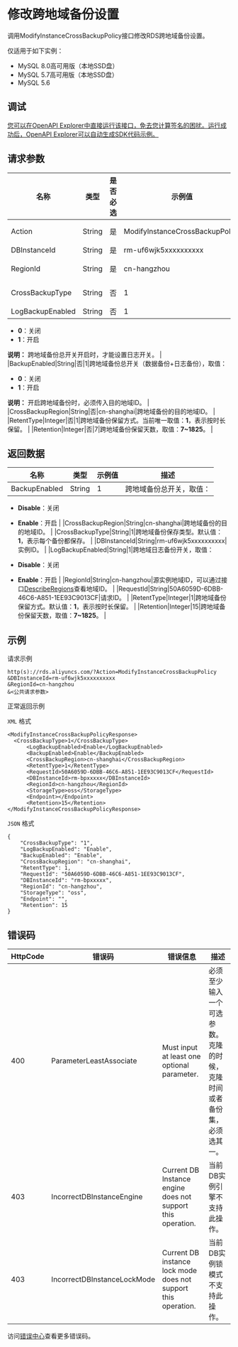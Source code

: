 # 修改跨地域备份设置

调用ModifyInstanceCrossBackupPolicy接口修改RDS跨地域备份设置。

仅适用于如下实例：

-   MySQL 8.0高可用版（本地SSD盘）
-   MySQL 5.7高可用版（本地SSD盘）
-   MySQL 5.6

## 调试

[您可以在OpenAPI Explorer中直接运行该接口，免去您计算签名的困扰。运行成功后，OpenAPI Explorer可以自动生成SDK代码示例。](https://api.aliyun.com/#product=Rds&api=ModifyInstanceCrossBackupPolicy&type=RPC&version=2014-08-15)

## 请求参数

|名称|类型|是否必选|示例值|描述|
|--|--|----|---|--|
|Action|String|是|ModifyInstanceCrossBackupPolicy|系统规定参数，取值：**ModifyInstanceCrossBackupPolicy**。 |
|DBInstanceId|String|是|rm-uf6wjk5xxxxxxxxxx|实例ID。 |
|RegionId|String|是|cn-hangzhou|源实例地域ID，可以通过接口[DescribeRegions](~~26243~~)查看地域ID。 |
|CrossBackupType|String|否|1|跨地域备份保存类型。当前唯一取值：**1**，表示每个备份都保存。 |
|LogBackupEnabled|String|否|1|跨地域日志备份开关，取值：

 -   **0**：关闭
-   **1**：开启

 **说明：** 跨地域备份总开关开启时，才能设置日志开关。 |
|BackupEnabled|String|否|1|跨地域备份总开关（数据备份+日志备份），取值：

 -   **0**：关闭
-   **1**：开启

 **说明：** 开启跨地域备份时，必须传入目的地域ID。 |
|CrossBackupRegion|String|否|cn-shanghai|跨地域备份的目的地域ID。 |
|RetentType|Integer|否|1|跨地域备份保留方式。当前唯一取值：**1**，表示按时长保留。 |
|Retention|Integer|否|7|跨地域备份保留天数，取值：**7~1825**。 |

## 返回数据

|名称|类型|示例值|描述|
|--|--|---|--|
|BackupEnabled|String|1|跨地域备份总开关，取值：

 -   **Disable**：关闭
-   **Enable**：开启 |
|CrossBackupRegion|String|cn-shanghai|跨地域备份的目的地域ID。 |
|CrossBackupType|String|1|跨地域备份保存类型。默认值：**1**，表示每个备份都保存。 |
|DBInstanceId|String|rm-uf6wjk5xxxxxxxxxx|实例ID。 |
|LogBackupEnabled|String|1|跨地域日志备份开关，取值：

 -   **Disable**：关闭
-   **Enable**：开启 |
|RegionId|String|cn-hangzhou|源实例地域ID，可以通过接口[DescribeRegions](~~26243~~)查看地域ID。 |
|RequestId|String|50A6059D-6DBB-46C6-A851-1EE93C9013CF|请求ID。 |
|RetentType|Integer|1|跨地域备份保留方式。默认值：**1**，表示按时长保留。 |
|Retention|Integer|15|跨地域备份保留天数，取值：**7~1825**。 |

## 示例

请求示例

```
http(s)://rds.aliyuncs.com/?Action=ModifyInstanceCrossBackupPolicy
&DBInstanceId=rm-uf6wjk5xxxxxxxxxx
&RegionId=cn-hangzhou
&<公共请求参数>
```

正常返回示例

`XML` 格式

```
<ModifyInstanceCrossBackupPolicyResponse>
  <CrossBackupType>1</CrossBackupType>
	  <LogBackupEnabled>Enable</LogBackupEnabled>
	  <BackupEnabled>Enable</BackupEnabled>
	  <CrossBackupRegion>cn-shanghai</CrossBackupRegion>
	  <RetentType>1</RetentType>
	  <RequestId>50A6059D-6DBB-46C6-A851-1EE93C9013CF</RequestId>
	  <DBInstanceId>rm-bpxxxxx</DBInstanceId>
	  <RegionId>cn-hangzhou</RegionId>
	  <StorageType>oss</StorageType>
	  <Endpoint></Endpoint>
	  <Retention>15</Retention>
</ModifyInstanceCrossBackupPolicyResponse>
```

`JSON` 格式

```
{
    "CrossBackupType": "1",
    "LogBackupEnabled": "Enable",
    "BackupEnabled": "Enable",
    "CrossBackupRegion": "cn-shanghai",
    "RetentType": 1,
    "RequestId": "50A6059D-6DBB-46C6-A851-1EE93C9013CF",
    "DBInstanceId": "rm-bpxxxxx",
    "RegionId": "cn-hangzhou",
    "StorageType": "oss",
    "Endpoint": "",
    "Retention": 15
}
```

## 错误码

|HttpCode|错误码|错误信息|描述|
|--------|---|----|--|
|400|ParameterLeastAssociate|Must input at least one optional parameter.|必须至少输入一个可选参数。克隆的时候，克隆时间或者备份集，必须选其一。|
|403|IncorrectDBInstanceEngine|Current DB Instance engine does not support this operation.|当前DB实例引擎不支持此操作。|
|403|IncorrectDBInstanceLockMode|Current DB instance lock mode does not support this operation.|当前DB实例锁模式不支持此操作。|

访问[错误中心](https://error-center.aliyun.com/status/product/Rds)查看更多错误码。

